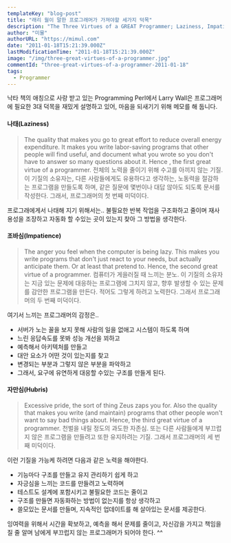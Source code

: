 ```yaml
---
templateKey: "blog-post"
title: "래리 월이 말한 프로그래머가 가져야할 세가지 덕목"
description: "The Three Virtues of a GREAT Programmer; Laziness, Impatience and Hubris"
author: "미물"
authorURL: "https://mimul.com"
date: "2011-01-18T15:21:39.000Z"
lastModificationTime: "2011-01-18T15:21:39.000Z"
image: "/img/three-great-virtues-of-a-programmer.jpg"
commentId: "three-great-virtues-of-a-programmer-2011-01-18"
tags:
  - Programmer
---
```


낙타 책의 애칭으로 사랑 받고 있는 Programming Perl에서 Larry Wall은 프로그래머에 필요한 3대 덕목을 재밌게 설명하고 있어, 마음을 되새기기 위해 메모를 해 둡니다.

#### 나태(Laziness)

> The quality that makes you go to great effort to reduce overall energy expenditure. It makes you write labor-saving programs that other people will find useful, and document what you wrote so you don't have to answer so many questions about it. Hence , the first great virtue of a programmer.
전체의 노력을 줄이기 위해 수고를 아끼지 않는 기질. 이 기질의 소유자는, 다른 사람들에게도 유용하다고 생각하는, 노동력을 절감하는 프로그램을 만들도록 하며, 같은 질문에 몇번이나 대답 않아도 되도록 문서를 작성한다. 그래서, 프로그래머의 첫 번째 미덕이다.

프로그래에게서 나태해 지기 위해서는..
불필요한 반복 작업을 구조화하고 줄이며
재사용성을 조장하고
자동화 할 수있는 곳이 있는지 찾아 그 방법을 생각한다.

#### 조바심(Impatience)

> The anger you feel when the computer is being lazy. This makes you write programs that don't just react to your needs, but actually anticipate them. Or at least that pretend to. Hence, the second great virtue of a programmer.
컴퓨터가 게을러질 때 느끼는 분노. 이 기질의 소유자는 지금 있는 문제에 대응하는 프로그램에 그치지 않고, 향후 발생할 수 있는 문제를 감안한 프로그램을 만든다. 적어도 그렇게 하려고 노력한다. 그래서 프로그래머의 두 번째 미덕이다.

여기서 느끼는 프로그래머의 감정은..

- 서버가 노는 꼴을 보지 못해 사람의 일을 없애고 시스템이 하도록 하며
- 느린 응답속도를 못봐 성능 개선을 꾀하고
- 예측해서 아키텍처를 만들고
- 대안 요소가 어떤 것이 있는지를 찾고
- 변경되는 부분과 그렇지 않은 부분을 파악하고
- 그래서, 요구에 유연하게 대응할 수있는 구조를 만들게 된다.

#### 자만심(Hubris)

> Excessive pride, the sort of thing Zeus zaps you for. Also the quality that makes you write (and maintain) programs that other people won't want to say bad things about. Hence, the third great virtue of a programmer.
천벌을 내릴 정도의 과도한 자존심. 또는 다른 사람들에게 부끄럽지 않은 프로그램을 만들려고 또한 유지하려는 기질. 그래서 프로그래머의 세 번째 미덕이다.

이런 기질을 가능케 하려면 다음과 같은 노력을 해야한다.

- 기능마다 구조를 만들고 유지 관리하기 쉽게 하고
- 자긍심을 느끼는 코드를 만들려고 노력하며
- 테스트도 설계에 포함시키고 불필요한 코드는 줄이고
- 구조를 만들면 자동화하는 방법이 없는지를 항상 생각하고
- 쓸모있는 문서를 만들며, 지속적인 업데이트를 해 살아있는 문서를 제공한다.

잉여력을 위해서 시간을 확보하고, 예측을 해서 문제를 줄이고, 자신감을 가지고 책임을 질 줄 알며 남에게 부끄럽지 않는 프로그래머가 되어야 한다. ^^
